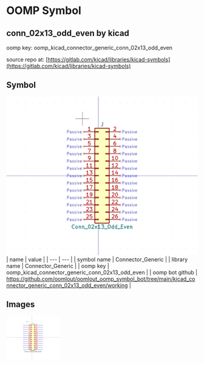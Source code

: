 # OOMP Symbol  
## conn_02x13_odd_even  by kicad  
  
oomp key: oomp_kicad_connector_generic_conn_02x13_odd_even  
  
source repo at: [https://gitlab.com/kicad/libraries/kicad-symbols](https://gitlab.com/kicad/libraries/kicad-symbols)  
## Symbol  
  
[![working.png](working_600.png)](working.png)  
| name | value | 
| --- | --- | 
| symbol name | Connector_Generic | 
| library name | Connector_Generic | 
| oomp key | oomp_kicad_connector_generic_conn_02x13_odd_even | 
| oomp bot github | https://github.com/oomlout/oomlout_oomp_symbol_bot/tree/main/kicad_connector_generic_conn_02x13_odd_even/working | 
## Images  
  
[![working.png](working_140.png)](working.png)  
